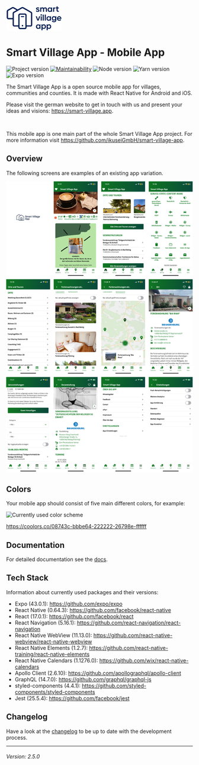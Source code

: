 <img src="./smart-village-app-logo.png" width="150">

# Smart Village App - Mobile App

![Project version](https://img.shields.io/badge/version-2.5.0-informational.svg) [![Maintainability](https://api.codeclimate.com/v1/badges/ee77a5fd8990be0158c1/maintainability)](https://codeclimate.com/github/ikuseiGmbH/smart-village-app-app/maintainability) ![Node version](https://img.shields.io/badge/node-14.18.1-informational.svg) ![Yarn version](https://img.shields.io/badge/yarn-1.22.4-informational.svg) ![Expo version](https://img.shields.io/badge/expo-43.0.0-informational.svg)

The Smart Village App is a open source mobile app for villages, communities and counties. It is made with React Native for Android and iOS.

Please visit the german website to get in touch with us and present your ideas and visions: https://smart-village.app.

&nbsp;

This mobile app is one main part of the whole Smart Village App project. For more information visit https://github.com/ikuseiGmbH/smart-village-app.

## Overview

The following screens are examples of an existing app variation.

<img alt="Example screens Smart Village App" src="./example-screens.png">

## Colors

Your mobile app should consist of five main different colors, for example:

<img alt="Currently used color scheme" src="./color_scheme-08743c-bbbe64-222222-26798e-ffffff.png" width="420">

https://coolors.co/08743c-bbbe64-222222-26798e-ffffff

## Documentation

For detailed documentation see the [docs](./docs/INDEX.md).

## Tech Stack

Information about currently used packages and their versions:

- Expo (43.0.1): https://github.com/expo/expo
- React Native (0.64.3): https://github.com/facebook/react-native
- React (17.0.1): https://github.com/facebook/react
- React Navigation (5.16.1): https://github.com/react-navigation/react-navigation
- React Native WebView (11.13.0): https://github.com/react-native-webview/react-native-webview
- React Native Elements (1.2.7): https://github.com/react-native-training/react-native-elements
- React Native Calendars (1.1276.0): https://github.com/wix/react-native-calendars
- Apollo Client (2.6.10): https://github.com/apollographql/apollo-client
- GraphQL (14.7.0): https://github.com/graphql/graphql-js
- styled-components (4.4.1): https://github.com/styled-components/styled-components
- Jest (25.5.4): https://github.com/facebook/jest

## Changelog

Have a look at the [changelog](./CHANGELOG.md) to be up to date with the development process.

---

###### Version: 2.5.0
